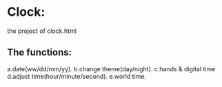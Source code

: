  # Clock:
   the project of clock.html
 ## The functions:
  a.date(ww/dd/mm/yy).
   b.change theme(day/night).
   c.hands & digital time
   d.adjust time(hour/minute/second).
  e.world time.
